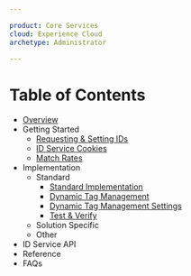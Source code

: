 ```yaml
---

product: Core Services
cloud: Experience Cloud
archetype: Administrator

---
```


# Table of Contents

+ [Overview](readme.md)
+ Getting Started
    + [Requesting & Setting IDs](getting-started/getting-started-id-request.md)
    + [ID Service Cookies](getting-started/getting-started-cookies.md)
    + [Match Rates](getting-started/getting-started-match-rates.md)
+ Implementation
    + Standard
        + [Standard Implementation]()
        + [Dynamic Tag Management]()
        + [Dynamic Tag Management Settings]()
        + [Test & Verify]()
    + Solution Specific
    + Other
+ ID Service API
+ Reference
+ FAQs
